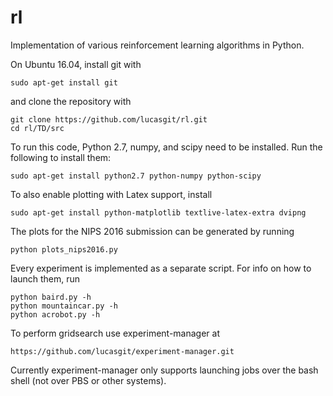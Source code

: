 # rl

Implementation of various reinforcement learning algorithms in Python.

On Ubuntu 16.04, install git with
	
	sudo apt-get install git

and clone the repository with

	git clone https://github.com/lucasgit/rl.git
	cd rl/TD/src

To run this code, Python 2.7, numpy, and scipy need to be installed. Run the following to install them:

	sudo apt-get install python2.7 python-numpy python-scipy 

To also enable plotting with Latex support, install

	sudo apt-get install python-matplotlib textlive-latex-extra dvipng

The plots for the NIPS 2016 submission can be generated by running

	python plots_nips2016.py

Every experiment is implemented as a separate script. For info on how to launch them, run

	python baird.py -h
	python mountaincar.py -h
	python acrobot.py -h

To perform gridsearch use experiment-manager at
	
	https://github.com/lucasgit/experiment-manager.git

Currently experiment-manager only supports launching jobs over the bash shell (not over PBS or other systems).
